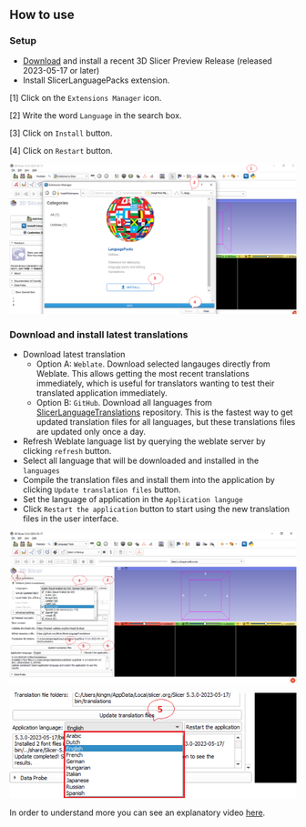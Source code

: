## How to use

### Setup

- [Download](https://download.slicer.org) and install a recent 3D Slicer Preview Release (released 2023-05-17 or later)
- Install SlicerLanguagePacks extension. 

[1] Click on the `Extensions Manager` icon.

[2] Write the word `Language` in the search box.

[3] Click on `Install` button.

[4] Click on `Restart` button.

  ![](Docs/LanguageInstall.png)

### Download and install latest translations

- Download latest translation
  - Option A: `Weblate`. Download selected langauges directly from Weblate. This allows getting the most recent translations immediately, which is useful for translators wanting to test their translated application immediately.
  - Option B: `GitHub`. Download all languages from [SlicerLanguageTranslations](https://github.com/Slicer/SlicerLanguageTranslations) repository. This is the fastest way to get updated translation files for all languages, but these translations files are updated only once a day.
- Refresh Weblate language list by querying the weblate server by clicking `refresh` button.
- Select all language that will be downloaded and installed in the `languages`
- Compile the translation files and install them into the application by clicking `Update translation files` button.
- Set the language of application in the `Application languge`
- Click `Restart the application` button to start using the new translation files in the user interface.

![](Docs/UpdateTranslation.png)

![](Docs/SetLanguage.png)


In order to understand more you can see an explanatory video [here](https://www.youtube.com/watch?v=pANAmbhl36o&t=10s).
